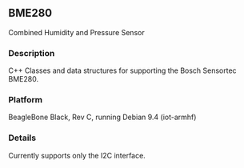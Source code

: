 ## BME280
Combined Humidity and Pressure Sensor
### Description
C++ Classes and data structures for supporting the Bosch Sensortec BME280.
### Platform
BeagleBone Black, Rev C, running Debian 9.4 (iot-armhf)
### Details
Currently supports only the I2C interface.
